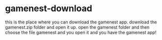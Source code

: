 # gamenest-download
this is the place where you can download the gamenest app.
download the gamenest.zip folder and open it up.
open the gamenest folder and then choose the file gamenest and you open it and you have the gamenest app!

